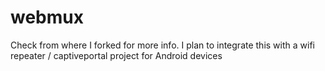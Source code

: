 # webmux
Check from where I forked for more info. I plan to integrate this with a wifi repeater / captiveportal project for Android devices
